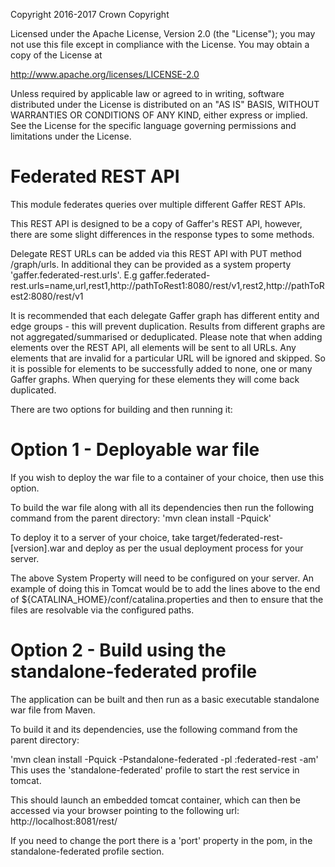 Copyright 2016-2017 Crown Copyright

Licensed under the Apache License, Version 2.0 (the "License");
you may not use this file except in compliance with the License.
You may obtain a copy of the License at

  http://www.apache.org/licenses/LICENSE-2.0

Unless required by applicable law or agreed to in writing, software
distributed under the License is distributed on an "AS IS" BASIS,
WITHOUT WARRANTIES OR CONDITIONS OF ANY KIND, either express or implied.
See the License for the specific language governing permissions and
limitations under the License.


Federated REST API
==================
This module federates queries over multiple different Gaffer REST APIs.

This REST API is designed to be a copy of Gaffer's REST API, however, there are some slight differences in the response types to some methods.

Delegate REST URLs can be added via this REST API with PUT method /graph/urls.
In additional they can be provided as a system property 'gaffer.federated-rest.urls'. E.g gaffer.federated-rest.urls=name,url,rest1,http://pathToRest1:8080/rest/v1,rest2,http://pathToRest2:8080/rest/v1

It is recommended that each delegate Gaffer graph has different entity and edge groups - this will prevent duplication. Results from different graphs are not aggregated/summarised or deduplicated.
Please note that when adding elements over the REST API, all elements will be sent to all URLs. Any elements that are invalid for a particular URL will be ignored and skipped. So it is possible for elements to be successfully added to none, one or many Gaffer graphs. When querying for these elements they will come back duplicated.

There are two options for building and then running it:

Option 1 - Deployable war file
==============================

If you wish to deploy the war file to a container of your choice, then use this option.

To build the war file along with all its dependencies then run the following command from the parent directory:
'mvn clean install -Pquick'

To deploy it to a server of your choice, take target/federated-rest-[version].war and deploy as per the usual deployment process for your server.


The above System Property will need to be configured on your server. An example of doing this in Tomcat would be to add the lines above to the end of ${CATALINA_HOME}/conf/catalina.properties and then to ensure that the files are resolvable via the configured paths.


Option 2 - Build using the standalone-federated profile
=============================================

The application can be built and then run as a basic executable standalone war file from Maven.

To build it and its dependencies, use the following command from the parent directory:

'mvn clean install -Pquick -Pstandalone-federated -pl :federated-rest -am'
This uses the 'standalone-federated' profile to start the rest service in tomcat.

This should launch an embedded tomcat container, which can then be accessed via your browser pointing to the following url:
http://localhost:8081/rest/

If you need to change the port there is a 'port' property in the pom, in the standalone-federated profile section.